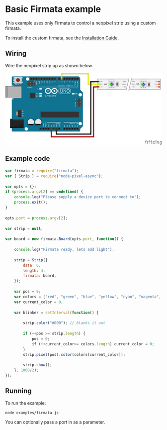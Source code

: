 # Basic Firmata example

This example uses only Firmata to control a neopixel strip using a custom firmata.

To install the custom firmata, see the [Installation Guide](installation.md).

## Wiring

Wire the neopixel strip up as shown below.

![Wiring diagram](breadboard/custom_firmata_bb.png)

## Example code
```js
var firmata = require("firmata");
var { Strip } = require("node-pixel-async");

var opts = {};
if (process.argv[2] == undefined) {
    console.log("Please supply a device port to connect to");
    process.exit();
}

opts.port = process.argv[2];

var strip = null;

var board = new firmata.Board(opts.port, function() {

    console.log("Firmata ready, lets add light");

    strip = Strip({
        data: 6,
        length: 4,
        firmata: board,
    });

    var pos = 0;
    var colors = ["red", "green", "blue", "yellow", "cyan", "magenta", "white"];
    var current_color = 0;

    var blinker = setInterval(function() {

        strip.color("#000"); // blanks it out

        if (++pos >= strip.length) {
            pos = 0;
            if (++current_color>= colors.length) current_color = 0;
        }
        strip.pixel(pos).color(colors[current_color]);

        strip.show();
    }, 1000/2);
});
```

## Running

To run the example:

```
node examples/firmata.js
```

You can optionally pass a port in as a parameter.

